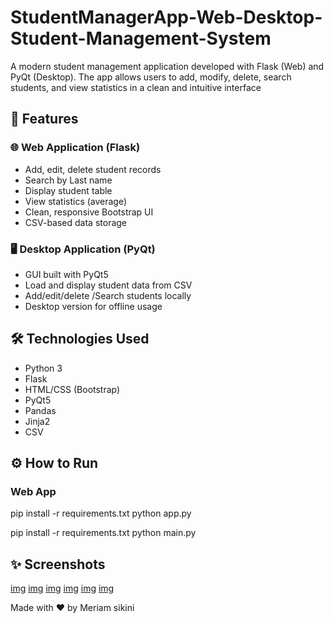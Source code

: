 # StudentManagerApp-Web-Desktop-Student-Management-System
A modern student management application developed with Flask (Web) and PyQt (Desktop). The app allows users to add, modify, delete, search students, and view statistics in a clean and intuitive interface
## 🚀 Features

### 🌐 Web Application (Flask)
- Add, edit, delete student records
- Search by Last name
- Display student table
- View statistics (average)
- Clean, responsive Bootstrap UI
- CSV-based data storage

### 🖥️ Desktop Application (PyQt)
- GUI built with PyQt5
- Load and display student data from CSV
- Add/edit/delete /Search students locally
- Desktop version for offline usage

## 🛠️ Technologies Used

- Python 3
- Flask
- HTML/CSS (Bootstrap)
- PyQt5
- Pandas
- Jinja2
- CSV

## ⚙️ How to Run

### Web App


pip install -r requirements.txt
python app.py


pip install -r requirements.txt
python main.py

## ✨ Screenshots
[img](https://github.com/Meriamsikini/StudentManagerApp-Web-Desktop-Student-Management-System/blob/main/Capture%20d'%C3%A9cran%202025-06-08%20202242.png?raw=true)
[img]()
[img]()
[img]()
[img]()
[img]()

Made with ❤️ by Meriam sikini
